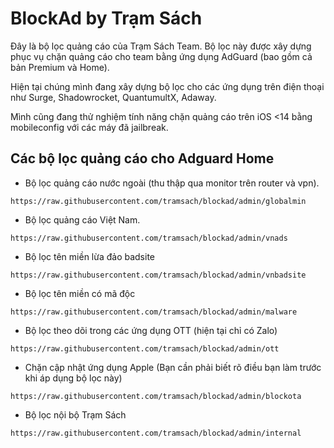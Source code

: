 # BlockAd by Trạm Sách

Đây là bộ lọc quảng cáo của Trạm Sách Team.
Bộ lọc này được xây dựng phục vụ chặn quảng cáo cho team bằng ứng dụng AdGuard (bao gồm cả bản Premium và Home).

Hiện tại chúng mình đang xây dựng bộ lọc cho các ứng dụng trên điện thoại như Surge, Shadowrocket, QuantumultX, Adaway.

Mình cũng đang thử nghiệm tính năng chặn quảng cáo trên iOS <14 bằng mobileconfig với các máy đã jailbreak.

## Các bộ lọc quảng cáo cho Adguard Home ##

- Bộ lọc quảng cáo nước ngoài (thu thập qua monitor trên router và vpn).
```
https://raw.githubusercontent.com/tramsach/blockad/admin/globalmin
```

- Bộ lọc quảng cáo Việt Nam.
```
https://raw.githubusercontent.com/tramsach/blockad/admin/vnads
```

- Bộ lọc tên miền lừa đảo badsite
```
https://raw.githubusercontent.com/tramsach/blockad/admin/vnbadsite
```

- Bộ lọc tên miền có mã độc
```
https://raw.githubusercontent.com/tramsach/blockad/admin/malware
```

- Bộ lọc theo dõi trong các ứng dụng OTT (hiện tại chỉ có Zalo)
```
https://raw.githubusercontent.com/tramsach/blockad/admin/ott
```
- Chặn cập nhật ứng dụng Apple (Bạn cần phải biết rõ điều bạn làm trước khi áp dụng bộ lọc này)
```
https://raw.githubusercontent.com/tramsach/blockad/admin/blockota
```

- Bộ lọc nội bộ Trạm Sách
```
https://raw.githubusercontent.com/tramsach/blockad/admin/internal
```
